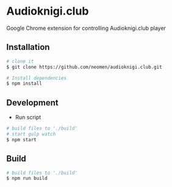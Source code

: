 # Audioknigi.club
Google Chrome extension for controlling Audioknigi.club player

## Installation

```bash
# clone it
$ git clone https://github.com/neomen/audioknigi.club.git

# Install dependencies
$ npm install
```

## Development

* Run script
```bash
# build files to './build'
# start gulp watch
$ npm start
```

## Build

```bash
# build files to './build'
$ npm run build
```
